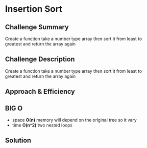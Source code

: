 # Insertion Sort

## Challenge Summary
Create a function take a number type array then sort it from least to greatest and return the array again

## Challenge Description
Create a function take a number type array then sort it from least to greatest and return the array again

## Approach & Efficiency


## BIG O
- space **O(n)** memory will depend on the original tree so it vary
- time **O(n^2)** two nested loops


## Solution
<!-- Embedded whiteboard image -->
